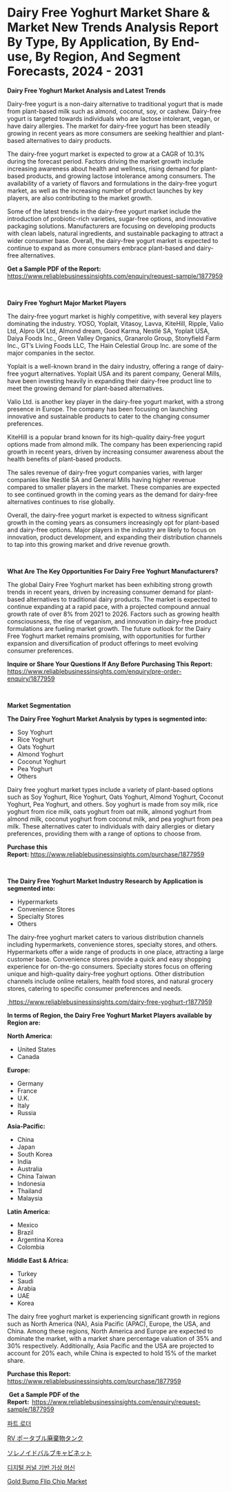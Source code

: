 <p><h1>Dairy Free Yoghurt Market Share & Market New Trends Analysis Report By Type, By Application, By End-use, By Region, And Segment Forecasts, 2024 - 2031</h1></p><p><strong>Dairy Free Yoghurt Market Analysis and Latest Trends</strong></p>
<p><p>Dairy-free yogurt is a non-dairy alternative to traditional yogurt that is made from plant-based milk such as almond, coconut, soy, or cashew. Dairy-free yogurt is targeted towards individuals who are lactose intolerant, vegan, or have dairy allergies. The market for dairy-free yogurt has been steadily growing in recent years as more consumers are seeking healthier and plant-based alternatives to dairy products.</p><p>The dairy-free yogurt market is expected to grow at a CAGR of 10.3% during the forecast period. Factors driving the market growth include increasing awareness about health and wellness, rising demand for plant-based products, and growing lactose intolerance among consumers. The availability of a variety of flavors and formulations in the dairy-free yogurt market, as well as the increasing number of product launches by key players, are also contributing to the market growth.</p><p>Some of the latest trends in the dairy-free yogurt market include the introduction of probiotic-rich varieties, sugar-free options, and innovative packaging solutions. Manufacturers are focusing on developing products with clean labels, natural ingredients, and sustainable packaging to attract a wider consumer base. Overall, the dairy-free yogurt market is expected to continue to expand as more consumers embrace plant-based and dairy-free alternatives.</p></p>
<p><strong>Get a Sample PDF of the Report:&nbsp;</strong> <a href="https://www.reliablebusinessinsights.com/enquiry/request-sample/1877959">https://www.reliablebusinessinsights.com/enquiry/request-sample/1877959</a></p>
<p>&nbsp;</p>
<p><strong>Dairy Free Yoghurt Major Market Players</strong></p>
<p><p>The dairy-free yogurt market is highly competitive, with several key players dominating the industry. YOSO, Yoplait, Vitasoy, Lavva, KiteHill, Ripple, Valio Ltd, Alpro UK Ltd, Almond dream, Good Karma, Nestlé SA, Yoplait USA, Daiya Foods Inc., Green Valley Organics, Granarolo Group, Stonyfield Farm Inc., GT’s Living Foods LLC, The Hain Celestial Group Inc. are some of the major companies in the sector.</p><p>Yoplait is a well-known brand in the dairy industry, offering a range of dairy-free yogurt alternatives. Yoplait USA and its parent company, General Mills, have been investing heavily in expanding their dairy-free product line to meet the growing demand for plant-based alternatives.</p><p>Valio Ltd. is another key player in the dairy-free yogurt market, with a strong presence in Europe. The company has been focusing on launching innovative and sustainable products to cater to the changing consumer preferences.</p><p>KiteHill is a popular brand known for its high-quality dairy-free yogurt options made from almond milk. The company has been experiencing rapid growth in recent years, driven by increasing consumer awareness about the health benefits of plant-based products.</p><p>The sales revenue of dairy-free yogurt companies varies, with larger companies like Nestlé SA and General Mills having higher revenue compared to smaller players in the market. These companies are expected to see continued growth in the coming years as the demand for dairy-free alternatives continues to rise globally.</p><p>Overall, the dairy-free yogurt market is expected to witness significant growth in the coming years as consumers increasingly opt for plant-based and dairy-free options. Major players in the industry are likely to focus on innovation, product development, and expanding their distribution channels to tap into this growing market and drive revenue growth.</p></p>
<p>&nbsp;</p>
<p><strong>What Are The Key Opportunities For Dairy Free Yoghurt Manufacturers?</strong></p>
<p><p>The global Dairy Free Yoghurt market has been exhibiting strong growth trends in recent years, driven by increasing consumer demand for plant-based alternatives to traditional dairy products. The market is expected to continue expanding at a rapid pace, with a projected compound annual growth rate of over 8% from 2021 to 2026. Factors such as growing health consciousness, the rise of veganism, and innovation in dairy-free product formulations are fueling market growth. The future outlook for the Dairy Free Yoghurt market remains promising, with opportunities for further expansion and diversification of product offerings to meet evolving consumer preferences.</p></p>
<p><strong>Inquire or Share Your Questions If Any Before Purchasing This Report:</strong> <a href="https://www.reliablebusinessinsights.com/enquiry/pre-order-enquiry/1877959">https://www.reliablebusinessinsights.com/enquiry/pre-order-enquiry/1877959</a></p>
<p>&nbsp;</p>
<p><strong>Market Segmentation</strong></p>
<p><strong>The Dairy Free Yoghurt Market Analysis by types is segmented into:</strong></p>
<p><ul><li>Soy Yoghurt</li><li>Rice Yoghurt</li><li>Oats Yoghurt</li><li>Almond Yoghurt</li><li>Coconut Yoghurt</li><li>Pea Yoghurt</li><li>Others</li></ul></p>
<p><p>Dairy free yoghurt market types include a variety of plant-based options such as Soy Yoghurt, Rice Yoghurt, Oats Yoghurt, Almond Yoghurt, Coconut Yoghurt, Pea Yoghurt, and others. Soy yoghurt is made from soy milk, rice yoghurt from rice milk, oats yoghurt from oat milk, almond yoghurt from almond milk, coconut yoghurt from coconut milk, and pea yoghurt from pea milk. These alternatives cater to individuals with dairy allergies or dietary preferences, providing them with a range of options to choose from.</p></p>
<p><strong>Purchase this Report:&nbsp;</strong><a href="https://www.reliablebusinessinsights.com/purchase/1877959">https://www.reliablebusinessinsights.com/purchase/1877959</a></p>
<p>&nbsp;</p>
<p><strong>The Dairy Free Yoghurt Market Industry Research by Application is segmented into:</strong></p>
<p><ul><li>Hypermarkets</li><li>Convenience Stores</li><li>Specialty Stores</li><li>Others</li></ul></p>
<p><p>The dairy-free yoghurt market caters to various distribution channels including hypermarkets, convenience stores, specialty stores, and others. Hypermarkets offer a wide range of products in one place, attracting a large customer base. Convenience stores provide a quick and easy shopping experience for on-the-go consumers. Specialty stores focus on offering unique and high-quality dairy-free yoghurt options. Other distribution channels include online retailers, health food stores, and natural grocery stores, catering to specific consumer preferences and needs.</p></p>
<p><a href="https://www.reliablebusinessinsights.com/dairy-free-yoghurt-r1877959">&nbsp;https://www.reliablebusinessinsights.com/dairy-free-yoghurt-r1877959</a></p>
<p><strong>In terms of Region, the Dairy Free Yoghurt Market Players available by Region are:</strong></p>
<p>
    <p> <strong> North America: </strong>
        <ul>
            <li>United States</li>
            <li>Canada</li>
        </ul>
        </p> 
    <p> <strong> Europe: </strong>
        <ul>
            <li>Germany</li>
            <li>France</li>
            <li>U.K.</li>
            <li>Italy</li>
            <li>Russia</li>
        </ul>
        </p> 
    <p> <strong> Asia-Pacific: </strong>
        <ul>
            <li>China</li>
            <li>Japan</li>
            <li>South Korea</li>
            <li>India</li>
            <li>Australia</li>
            <li>China Taiwan</li>
            <li>Indonesia</li>
            <li>Thailand</li>
            <li>Malaysia</li>
        </ul>
        </p> 
    <p> <strong> Latin America: </strong>
        <ul>
            <li>Mexico</li>
            <li>Brazil</li>
            <li>Argentina Korea</li>
            <li>Colombia</li>
        </ul>
        </p> 
    <p> <strong> Middle East & Africa: </strong>
        <ul>
            <li>Turkey</li>
            <li>Saudi</li>
            <li>Arabia</li>
            <li>UAE</li>
            <li>Korea</li>
        </ul>
    </p>
    </p>
<p><p>The dairy free yoghurt market is experiencing significant growth in regions such as North America (NA), Asia Pacific (APAC), Europe, the USA, and China. Among these regions, North America and Europe are expected to dominate the market, with a market share percentage valuation of 35% and 30% respectively. Additionally, Asia Pacific and the USA are projected to account for 20% each, while China is expected to hold 15% of the market share.</p></p>
<p><strong>Purchase this Report: </strong><a href="https://www.reliablebusinessinsights.com/purchase/1877959">https://www.reliablebusinessinsights.com/purchase/1877959</a></p>
<p>&nbsp;<strong>Get a Sample PDF of the Report:&nbsp;&nbsp;</strong><a href="https://www.reliablebusinessinsights.com/enquiry/request-sample/1877959">https://www.reliablebusinessinsights.com/enquiry/request-sample/1877959</a></p>
<p><strong></strong></p>
<p><p><a href="https://medium.com/@ineskuvalis/%ED%8C%8C%ED%8A%B8-%EB%A1%9C%EB%8D%94-%EC%8B%9C%EC%9E%A5-%EC%A0%90%EC%9C%A0%EC%9C%A8-%EB%B0%8F-%EC%8B%9C%EC%9E%A5-%EB%B6%84%EC%84%9D-%EC%84%B1%EC%9E%A5-%EB%8F%99%ED%96%A5-%EB%B0%8F-2024-2031-%EA%B8%B0%EA%B0%84%EC%9D%98-%EC%98%88%EC%B8%A1-ed4495496285">파트 로더</a></p><p><a href="https://medium.com/@willismills2023/rv%E3%83%9D%E3%83%BC%E3%82%BF%E3%83%96%E3%83%AB%E5%BB%83%E6%A3%84%E7%89%A9%E3%82%BF%E3%83%B3%E3%82%AF%E5%B8%82%E5%A0%B4%E3%81%AE%E3%82%B5%E3%82%A4%E3%82%BA-%E3%82%B7%E3%82%A7%E3%82%A2-%E3%83%88%E3%83%AC%E3%83%B3%E3%83%89%E5%88%86%E6%9E%90%E3%83%AC%E3%83%9D%E3%83%BC%E3%83%88-%E3%82%A8%E3%83%B3%E3%83%89%E3%83%A6%E3%83%BC%E3%82%BA%E5%88%A5-home-commercial-%E5%8E%9F%E6%9D%90%E6%96%99%E5%88%A5-2031%E5%B9%B4%E3%81%BE%E3%81%A7%E3%81%AE%E4%BA%88%E6%B8%AC-dd5aad3b5494">RV ポータブル廃棄物タンク</a></p><p><a href="https://medium.com/@jacksonlisa831/%E3%82%B0%E3%83%AD%E3%83%BC%E3%83%90%E3%83%AB%E3%82%BD%E3%83%AC%E3%83%8E%E3%82%A4%E3%83%89%E3%83%90%E3%83%AB%E3%83%96%E3%82%AD%E3%83%A3%E3%83%93%E3%83%8D%E3%83%83%E3%83%88%E5%B8%82%E5%A0%B4%E3%82%BB%E3%82%AF%E3%82%BF%E3%83%BC-%E3%82%BF%E3%82%A4%E3%83%97-%E3%82%A2%E3%83%97%E3%83%AA%E3%82%B1%E3%83%BC%E3%82%B7%E3%83%A7%E3%83%B3-%E5%B8%82%E5%A0%B4%E3%83%97%E3%83%AC%E3%83%BC%E3%83%A4%E3%83%BC%E6%88%A6%E7%95%A5-%E5%9C%B0%E5%9F%9F%E3%81%AE%E6%88%90%E9%95%B7%E8%A6%8B%E9%80%9A%E3%81%97-%E3%81%8A%E3%82%88%E3%81%B3%E5%B0%86%E6%9D%A5%E3%81%AE%E4%BA%88%E6%B8%AC-2024%E5%B9%B4-2031%E5%B9%B4-8c5a771d98d5">ソレノイドバルブキャビネット</a></p><p><a href="https://medium.com/@stuartstehr2022/2024%EB%85%84%EB%B6%80%ED%84%B0-2031%EB%85%84%EA%B9%8C%EC%A7%80%EC%9D%98-%EA%B8%B0%EA%B0%84-%EB%8F%99%EC%95%88-%EB%94%94%EC%A7%80%ED%84%B8-%EC%BB%A4%EB%84%90-%EA%B8%B0%EB%B0%98-%EA%B0%80%EC%83%81-%EB%A8%B8%EC%8B%A0-%EC%8B%9C%EC%9E%A5-%EC%97%AD%ED%95%99-%EB%B0%8F-%EC%84%B1%EC%9E%A5-%EB%8F%99%EB%A0%A5%EC%9D%84-%EB%B6%84%EC%84%9D%ED%95%98%EA%B3%A0-%EC%98%88%EC%B8%A1%ED%95%A9%EB%8B%88%EB%8B%A4-7f95623fda18">디지털 커널 기반 가상 머신</a></p><p><a href="https://github.com/MyrtisWest1/Market-Research-Report-List-1/blob/main/gold-bump-flip-chip-market.md">Gold Bump Flip Chip Market</a></p></p>